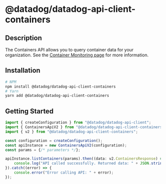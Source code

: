 # @datadog/datadog-api-client-containers

## Description

The Containers API allows you to query container data for your organization. See the [Container Monitoring page](https://docs.datadoghq.com/containers/) for more information.

## Installation

```sh
# NPM
npm install @datadog/datadog-api-client-containers
# Yarn
yarn add @datadog/datadog-api-client-containers
```

## Getting Started
```ts
import { createConfiguration } from "@datadog/datadog-api-client";
import { ContainersApiV2 } from "@datadog/datadog-api-client-containers";
import { v2 } from "@datadog/datadog-api-client-containers";

const configuration = createConfiguration();
const apiInstance = new ContainersApiV2(configuration);
const params = {/* parameters */};

apiInstance.listContainers(params).then((data: v2.ContainersResponse) => {
    console.log("API called successfully. Returned data: " + JSON.stringify(data));
}).catch((error) => {
    console.error("Error calling API: " + error);
});
```